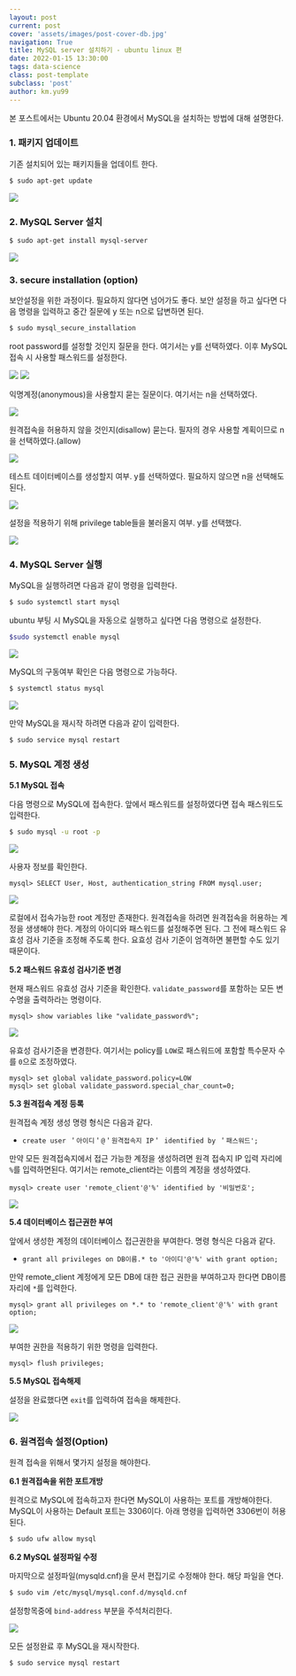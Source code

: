 ```yaml
---
layout: post
current: post
cover: 'assets/images/post-cover-db.jpg'
navigation: True
title: MySQL server 설치하기 - ubuntu linux 편
date: 2022-01-15 13:30:00
tags: data-science
class: post-template
subclass: 'post'
author: km.yu99
---
```




본 포스트에서는 Ubuntu 20.04 환경에서 MySQL을 설치하는 방법에 대해 설명한다. 



### 1. 패키지 업데이트

기존 설치되어 있는 패키지들을 업데이트 한다.

```bash
$ sudo apt-get update
```

<img src="assets/images/2022-01-15-ds5/ds05.01.jpg">



### 2. MySQL Server 설치

```bash
$ sudo apt-get install mysql-server
```

<img src="assets/images/2022-01-15-ds5/ds05.02.jpg">



### 3. secure installation (option) 

보안설정을 위한 과정이다. 필요하지 않다면 넘어가도 좋다. 보안 설정을 하고 싶다면 다음 명령을 입력하고 중간 질문에 y 또는 n으로 답변하면 된다.

```bash
$ sudo mysql_secure_installation
```



root password를 설정할 것인지 질문을 한다. 여기서는 y를 선택하였다. 이후 MySQL 접속 시 사용할 패스워드를 설정한다.

 <img src="assets/images/2022-01-15-ds5/ds05.03.jpg">

<img src="assets/images/2022-01-15-ds5/ds05.04.jpg">

익명계정(anonymous)을 사용할지 묻는 질문이다. 여기서는 n을 선택하였다.

<img src="assets/images/2022-01-15-ds5/ds05.05.jpg">

원격접속을 허용하지 않을 것인지(disallow) 묻는다. 필자의 경우 사용할 계획이므로 n을 선택하였다.(allow)

<img src="assets/images/2022-01-15-ds5/ds05.06.jpg">

테스트 데이터베이스를 생성할지 여부. y를 선택하였다. 필요하지 않으면 n을 선택해도 된다.

<img src="assets/images/2022-01-15-ds5/ds05.07.jpg">

설정을 적용하기 위해 privilege table들을 불러올지 여부. y를 선택했다.

<img src="assets/images/2022-01-15-ds5/ds05.08.jpg">



### 4. MySQL Server 실행

MySQL을 실행하려면 다음과 같이 명령을 입력한다.

```bash
$ sudo systemctl start mysql
```



ubuntu 부팅 시 MySQL을 자동으로 실행하고 싶다면 다음 명령으로 설정한다.

```bash
$sudo systemctl enable mysql
```

<img src="assets/images/2022-01-15-ds5/ds05.09.jpg">



MySQL의 구동여부 확인은 다음 명령으로 가능하다.

```bash
$ systemctl status mysql
```

<img src="assets/images/2022-01-15-ds5/ds05.10.jpg">



만약 MySQL을 재시작 하려면 다음과 같이 입력한다.

```bash
$ sudo service mysql restart
```



### 5. MySQL 계정 생성

**5.1 MySQL 접속**

다음 명령으로 MySQL에 접속한다. 앞에서 패스워드를 설정하였다면 접속 패스워드도 입력한다.

```bash
$ sudo mysql -u root -p
```

<img src="assets/images/2022-01-15-ds5/ds05.11.jpg">



사용자 정보를 확인한다.

```mysql
mysql> SELECT User, Host, authentication_string FROM mysql.user;
```

<img src="assets/images/2022-01-15-ds5/ds05.12.jpg">



로컬에서 접속가능한 root 계정만 존재한다. 원격접속을 하려면 원격접속을 허용하는 계정을 생생해야 한다.  계정의 아이디와 패스워드를 설정해주면 된다. 그 전에 패스워드 유효성 검사 기준을 조정해 주도록 한다.  요효성 검사 기준이 엄격하면 불편할 수도 있기 때문이다.



**5.2 패스워드 유효성 검사기준 변경**

현재 패스워드 유효성 검사 기준을 확인한다. `validate_password`를 포함하는 모든 변수명을 출력하라는 명령이다.

```mysql
mysql> show variables like "validate_password%";
```

<img src="assets/images/2022-01-15-ds5/ds05.13.jpg">



유효성 검사기준을 변경한다. 여기서는 policy를 `LOW`로 패스워드에 포함할 특수문자 수를 `0`으로 조정하였다.

```mysql
mysql> set global validate_password.policy=LOW
mysql> set global validate_password.special_char_count=0;
```



**5.3 원격접속 계정 등록**

원격접속 계정 생성 명령 형식은 다음과 같다.  

- `create user ＇아이디＇@＇원격접속지 IP＇ identified by ＇패스워드';`



만약 모든 원격접속지에서 접근 가능한 계정을 생성하려면 원격 접속지 IP 입력 자리에 `%`를 입력하면된다. 여기서는 remote_client라는 이름의 계정을 생성하였다. 

```
mysql> create user 'remote_client'@'%' identified by '비밀번호';
```

<img src="assets/images/2022-01-15-ds5/ds05.14.jpg">



**5.4 데이터베이스 접근권한 부여**

앞에서 생성한 계정의 데이터베이스 접근권한을 부여한다. 명령 형식은 다음과 같다.

- `grant all privileges on DB이름.* to '아이디'@'%' with grant option;`



만약 remote_client 계정에게 모든 DB에 대한 접근 권한을 부여하고자 한다면 DB이름 자리에 `*`를 입력한다.

```mysql
mysql> grant all privileges on *.* to 'remote_client'@'%' with grant option;
```

<img src="assets/images/2022-01-15-ds5/ds05.15.jpg">



부여한 권한을 적용하기 위한 명령을 입력한다.

```mysql
mysql> flush privileges;
```





**5.5 MySQL 접속해제**

설정을 완료했다면 `exit`를 입력하여 접속을 해제한다.

<img src="assets/images/2022-01-15-ds5/ds05.16.jpg">



### 6. 원격접속 설정(Option)

원격 접속을 위해서 몇가지 설정을 해야한다.



**6.1 원격접속을 위한 포트개방**

원격으로 MySQL에 접속하고자 한다면 MySQL이 사용하는 포트를 개방해야한다. MySQL이 사용하는 Default 포트는 3306이다. 아래 명령을 입력하면 3306번이 허용된다.

```bash
$ sudo ufw allow mysql
```



**6.2  MySQL 설정파일 수정**

마지막으로 설정파일(mysqld.cnf)을 문서 편집기로 수정해야 한다. 해당 파일을 연다.

```bash
$ sudo vim /etc/mysql/mysql.conf.d/mysqld.cnf
```

설정항목중에 `bind-address` 부분을 주석처리한다.

<img src="assets/images/2022-01-15-ds5/ds05.17.jpg">



모든 설정완료 후 MySQL을 재시작한다.

```bash
$ sudo service mysql restart
```

